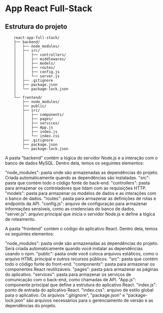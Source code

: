 # App React Full-Stack

## Estrutura do projeto

```
    react-app-full-stack/
    ├── backend/
    │   ├── node_modules/
    │   ├── src/
    │   │   ├── controllers/
    │   │   ├── middlewares/
    │   │   ├── models/
    │   │   ├── routes/
    │   │   ├── config.js
    │   │   └── server.js
    │   ├── .gitignore
    │   ├── package.json
    │   └── package-lock.json
    │
    └── frontend/
        ├── node_modules/
        ├── public/
        ├── src/
        │   ├── components/
        │   ├── pages/
        │   ├── services/
        │   ├── App.js
        │   ├── index.js
        │   └── index.css
        ├── .gitignore
        ├── package.json
        └── package-lock.json
```

A pasta "backend" contém a lógica do servidor Node.js e a interação com o banco de dados MySQL. Dentro dela, temos os seguintes elementos:

"node_modules": pasta onde são armazenadas as dependências do projeto. Criada automaticamente quando as dependências são instaladas.
"src": pasta que contém todo o código fonte do back-end.
"controllers": pasta para armazenar os controladores que lidam com as requisições HTTP.
"models": pasta para armazenar os modelos de dados e as interações com o banco de dados.
"routes": pasta para armazenar as definições de rotas e endpoints da API.
"config.js": arquivo de configuração para armazenar informações sensíveis, como as credenciais do banco de dados.
"server.js": arquivo principal que inicia o servidor Node.js e define a lógica de roteamento.

A pasta "frontend" contém o código do aplicativo React. Dentro dela, temos os seguintes elementos:

"node_modules": pasta onde são armazenadas as dependências do projeto. Será criada automaticamente quando você instalar as dependências usando o npm.
"public": pasta onde você coloca arquivos estáticos, como o arquivo HTML principal e outros recursos públicos.
"src": pasta que contém todo o código fonte do front-end.
"components": pasta para armazenar os componentes React reutilizáveis.
"pages": pasta para armazenar as páginas do aplicativo.
"services": pasta para armazenar os serviços de comunicação com o back-end, como chamadas de API.
"App.js": componente principal que define a estrutura do aplicativo React.
"index.js": ponto de entrada do aplicativo React.
"index.css": arquivo de estilo global para o aplicativo.
Os arquivos ".gitignore", "package.json" e "package-lock.json" são arquivos necessários para o gerenciamento de versão e as dependências do projeto.
